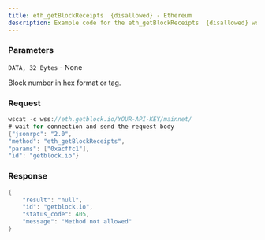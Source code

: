 ```yaml
---
title: eth_getBlockReceipts  {disallowed} - Ethereum
description: Example code for the eth_getBlockReceipts  {disallowed} ws method. Сomplete guide on how to use eth_getBlockReceipts  {disallowed} ws in GetBlock.io Web3 documentation.
---
```


### Parameters


`DATA, 32 Bytes` - None

Block number in hex format or tag.

### Request

``` java
wscat -c wss://eth.getblock.io/YOUR-API-KEY/mainnet/ 
# wait for connection and send the request body 
{"jsonrpc": "2.0",
"method": "eth_getBlockReceipts",
"params": ["0xacffc1"],
"id": "getblock.io"}
```

###  Response

``` java
{
    "result": "null",
    "id": "getblock.io",
    "status_code": 405,
    "message": "Method not allowed"
}
```

